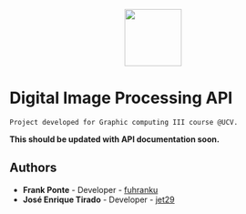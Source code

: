 <p align="center"><img src="http://computacion.ciens.ucv.ve/escueladecomputacion/img/layout_publico/encabezado/logo_ciencias.jpg" width="100"></p>

# Digital Image Processing API 
    Project developed for Graphic computing III course @UCV.

**This should be updated with API documentation soon.**

## Authors
- **Frank Ponte** - Developer - [fuhranku](https://github.com/fuhranku)
- **José Enrique Tirado** - Developer - [jet29](https://github.com/jet29)

